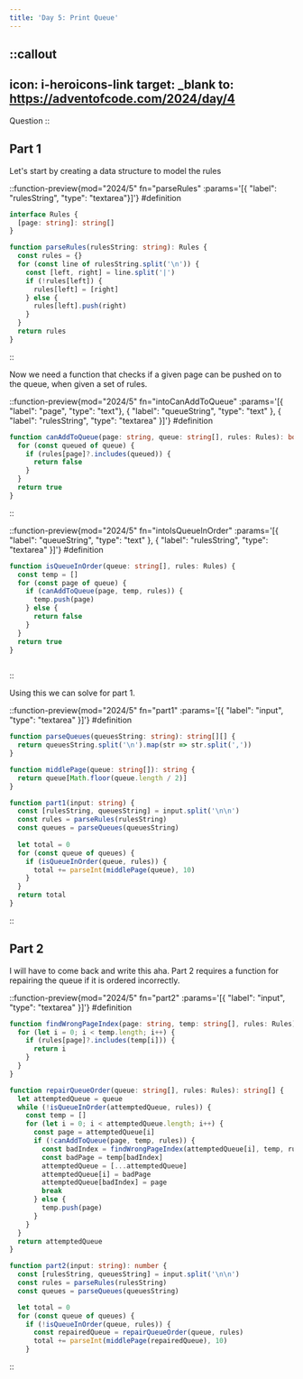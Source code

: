 ```yaml
---
title: 'Day 5: Print Queue'
---
```


::callout
---
icon: i-heroicons-link
target: _blank
to: https://adventofcode.com/2024/day/4
---
Question
::

## Part 1

Let's start by creating a data structure to model the rules

::function-preview{mod="2024/5" fn="parseRules" :params='[{ "label": "rulesString", "type": "textarea"}]'}
#definition
```typescript
interface Rules {
  [page: string]: string[]
}

function parseRules(rulesString: string): Rules {
  const rules = {}
  for (const line of rulesString.split('\n')) {
    const [left, right] = line.split('|')
    if (!rules[left]) {
      rules[left] = [right]
    } else {
      rules[left].push(right)
    }
  }
  return rules
}
```
::

Now we need a function that checks if a given page can be pushed on to the queue, when given a set of rules.

::function-preview{mod="2024/5" fn="intoCanAddToQueue" :params='[{ "label": "page", "type": "text"}, { "label": "queueString", "type": "text" }, { "label": "rulesString", "type": "textarea" }]'}
#definition
```typescript
function canAddToQueue(page: string, queue: string[], rules: Rules): boolean {
  for (const queued of queue) {
    if (rules[page]?.includes(queued)) {
      return false
    }
  }
  return true
}
```
::

::function-preview{mod="2024/5" fn="intoIsQueueInOrder" :params='[{ "label": "queueString", "type": "text" }, { "label": "rulesString", "type": "textarea" }]'}
#definition
```typescript
function isQueueInOrder(queue: string[], rules: Rules) {
  const temp = []
  for (const page of queue) {
    if (canAddToQueue(page, temp, rules)) {
      temp.push(page)
    } else {
      return false
    }
  }
  return true
}
    
```
::

Using this we can solve for part 1.

::function-preview{mod="2024/5" fn="part1" :params='[{ "label": "input", "type": "textarea" }]'}
#definition
```typescript
function parseQueues(queuesString: string): string[][] {
  return queuesString.split('\n').map(str => str.split(','))
}

function middlePage(queue: string[]): string {
  return queue[Math.floor(queue.length / 2)]
}

function part1(input: string) {
  const [rulesString, queuesString] = input.split('\n\n')
  const rules = parseRules(rulesString)
  const queues = parseQueues(queuesString)
  
  let total = 0
  for (const queue of queues) {
    if (isQueueInOrder(queue, rules)) {
      total += parseInt(middlePage(queue), 10)
    }
  }
  return total
}

```
::

## Part 2

I will have to come back and write this aha. Part 2 requires a function for repairing the queue if it is ordered incorrectly.

::function-preview{mod="2024/5" fn="part2" :params='[{ "label": "input", "type": "textarea" }]'}
#definition
```typescript
function findWrongPageIndex(page: string, temp: string[], rules: Rules): number {
  for (let i = 0; i < temp.length; i++) {
    if (rules[page]?.includes(temp[i])) {
      return i
    }
  }
}

function repairQueueOrder(queue: string[], rules: Rules): string[] {
  let attemptedQueue = queue
  while (!isQueueInOrder(attemptedQueue, rules)) {
    const temp = []
    for (let i = 0; i < attemptedQueue.length; i++) {
      const page = attemptedQueue[i]
      if (!canAddToQueue(page, temp, rules)) {
        const badIndex = findWrongPageIndex(attemptedQueue[i], temp, rules)
        const badPage = temp[badIndex]
        attemptedQueue = [...attemptedQueue]
        attemptedQueue[i] = badPage
        attemptedQueue[badIndex] = page
        break
      } else {
        temp.push(page)
      }
    }
  }
  return attemptedQueue
}

function part2(input: string): number {
  const [rulesString, queuesString] = input.split('\n\n')
  const rules = parseRules(rulesString)
  const queues = parseQueues(queuesString)

  let total = 0
  for (const queue of queues) {
    if (!isQueueInOrder(queue, rules)) {
      const repairedQueue = repairQueueOrder(queue, rules)
      total += parseInt(middlePage(repairedQueue), 10)
    }
```
::
